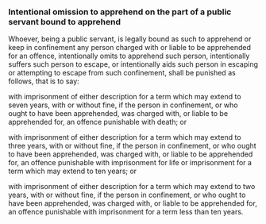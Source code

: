 ### Intentional omission to apprehend on the part of a public servant bound to apprehend

Whoever, being a public servant, is legally bound as such to apprehend or keep in confinement any person charged with or liable to be apprehended for an offence, intentionally omits to apprehend such person, intentionally suffers such person to escape, or intentionally aids such person in escaping or attempting to escape from such confinement, shall be punished as follows, that is to say:

with imprisonment of either description for a term which may extend to seven years, with or without fine, if the person in confinement, or who ought to have been apprehended, was charged with, or liable to be apprehended for, an offence punishable with death; or

with imprisonment of either description for a term which may extend to three years, with or without fine, if the person in confinement, or who ought to have been apprehended, was charged with, or liable to be apprehended for, an offence punishable with imprisonment for life or imprisonment for a term which may extend to ten years; or

with imprisonment of either description for a term which may extend to two years, with or without fine, if the person in confinement, or who ought to have been apprehended, was charged with, or liable to be apprehended for, an offence punishable with imprisonment for a term less than ten years.

